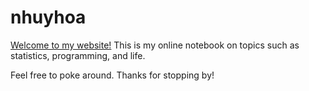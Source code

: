 # nhuyhoa

[Welcome to my website!](http://jennguyen1.github.io/nhuyhoa/) This is my online notebook on topics such as statistics, programming, and life.

Feel free to poke around. Thanks for stopping by!
